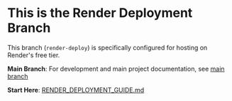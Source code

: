 # This is the Render Deployment Branch

This branch (`render-deploy`) is specifically configured for hosting on Render's free tier.

**Main Branch**: For development and main project documentation, see [main branch](https://github.com/vats98754/auto-kg/tree/main)

**Start Here**: [RENDER_DEPLOYMENT_GUIDE.md](./RENDER_DEPLOYMENT_GUIDE.md)
